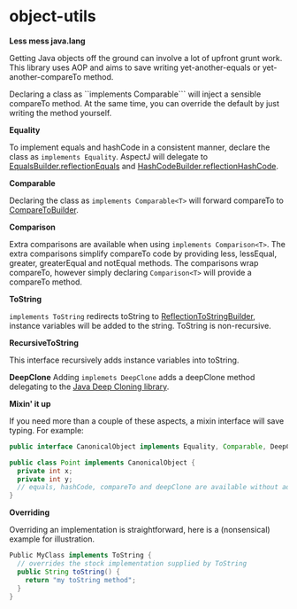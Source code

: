 object-utils
============

__Less mess java.lang__

Getting Java objects off the ground can involve a lot of upfront grunt work. This library uses AOP and aims to save writing yet-another-equals or yet-another-compareTo method. 

Declaring a class as ``implements Comparable<T>``` will inject a sensible compareTo method. At the same time, you can override the default by just writing the method yourself. 

__Equality__

To implement equals and hashCode in a consistent manner, declare the class as ```implements Equality```. AspectJ will delegate to [EqualsBuilder.reflectionEquals](http://commons.apache.org/proper/commons-lang/javadocs/api-3.1/org/apache/commons/lang3/builder/EqualsBuilder.html#reflectionEquals%28java.lang.Object,%20java.lang.Object,%20boolean%29) and [HashCodeBuilder.reflectionHashCode](http://commons.apache.org/proper/commons-lang/javadocs/api-3.1/org/apache/commons/lang3/builder/HashCodeBuilder.html#reflectionHashCode%28java.lang.Object,%20java.lang.String...%29).

__Comparable__

Declaring the class as ```implements Comparable<T>``` will forward compareTo to [CompareToBuilder](http://commons.apache.org/proper/commons-lang/javadocs/api-3.1/org/apache/commons/lang3/builder/CompareToBuilder.html#reflectionCompare%28java.lang.Object,%20java.lang.Object%29).

__Comparison__

Extra comparisons are available when using ```implements Comparison<T>```. The extra comparisons simplify compareTo code by providing less, lessEqual, greater, greaterEqual and notEqual methods.
The comparisons wrap compareTo, however simply declaring ```Comparison<T>``` will provide a compareTo method.

__ToString__

```implements ToString``` redirects toString to [ReflectionToStringBuilder](http://commons.apache.org/proper/commons-lang/apidocs/org/apache/commons/lang3/builder/ReflectionToStringBuilder.html#toString%28java.lang.Object%29), instance variables will be added to the string. ToString is non-recursive.

__RecursiveToString__

This interface recursively adds instance variables into toString.

__DeepClone__
Adding ```implemets DeepClone``` adds a deepClone method delegating to the [Java Deep Cloning library](https://code.google.com/p/cloning/). 

__Mixin' it up__

If you need more than a couple of these aspects, a mixin interface will save typing. For example:

```java
public interface CanonicalObject implements Equality, Comparable, DeepClone {}

public class Point implements CanonicalObject {
  private int x;
  private int y;
  // equals, hashCode, compareTo and deepClone are available without additional code
}
```

__Overriding__

Overriding an implementation is straightforward, here is a (nonsensical) example for illustration.

```java
Public MyClass implements ToString {
  // overrides the stock implementation supplied by ToString
  public String toString() {
    return "my toString method";
  }
}
````

